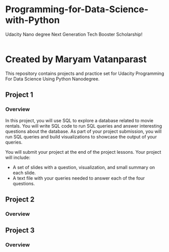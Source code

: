 # Programming-for-Data-Science-with-Python
Udacity Nano degree Next Generation Tech Booster Scholarship!

<img url="https://www.udacity.com/www-proxy/contentful/assets/2y9b3o528xhq/5mxfy8vN7BmQIw2Tg167KB/60cca7cc0605c0449555ef3ad9148a36/SEO-Image-IR1.jpg"/>

# Created by Maryam Vatanparast

This repository contains projects and practice set for Udacity Programming For Data Science Using Python Nanodegree.

## Project 1
### Overview

In this project, you will use SQL to explore a database related to movie rentals. You will write SQL code to run SQL queries and answer interesting questions about the database. As part of your project submission, you will run SQL queries and build visualizations to showcase the output of your queries.

You will submit your project at the end of the project lessons. Your project will include:
  - A set of slides with a question, visualization, and small summary on each slide.
  - A text file with your queries needed to answer each of the four questions.

## Project 2
### Overview


## Project 3
### Overview

